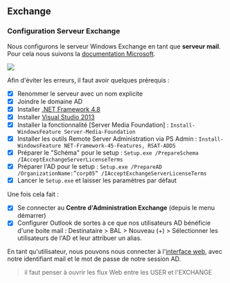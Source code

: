 ## Exchange

### Configuration Serveur Exchange
Nous configurons le serveur Windows Exchange en tant que **serveur mail**.
Pour cela nous suivons la [documentation Microsoft](https://learn.microsoft.com/en-us/exchange/plan-and-deploy/deploy-new-installations/install-mailbox-role?view=exchserver-2019).

![](https://md.floppy.sh/uploads/ed3ed1b9-e0f6-43a2-ab00-c35ece2a50ac.png)

Afin d'éviter les erreurs, il faut avoir quelques prérequis : 
- [x] Renommer le serveur avec un nom explicite
- [x] Joindre le domaine AD
- [x] Installer [.NET Framework 4.8](https://download.visualstudio.microsoft.com/download/pr/014120d7-d689-4305-befd-3cb711108212/0fd66638cde16859462a6243a4629a50/ndp48-x86-x64-allos-enu.exe)
- [x] Installer [Visual Studio 2013](https://support.microsoft.com/fr-fr/topic/update-for-visual-c-2013-redistributable-package-d8ccd6a5-4e26-c290-517b-8da6cfdf4f10)
- [x] Installer la fonctionnalité [Server Media Foundation] : `Install-WindowsFeature Server-Media-Foundation`
- [x] Installer les outils Remote Server Administration via PS Admin : `Install-WindowsFeature NET-Framework-45-Features, RSAT-ADDS`
- [x] Préparer le "Schéma" pour le setup : `Setup.exe /PrepareSchema /IAcceptExchangeServerLicenseTerms`
- [x] Préparer l'AD pour le setup : `Setup.exe /PrepareAD /OrganizationName:”corp05” /IAcceptExchangeServerLicenseTerms`
- [x] Lancer le `Setup.exe` et laisser les paramètres par défaut

Une fois cela fait : 
- [x] Se connecter au **Centre d'Administration Exchange** (depuis le menu démarrer)
- [x] Configurer Outlook de sortes à ce que nos utilisateurs AD bénéficie d'une boite mail : Destinataire > BAL > Nouveau (+) > Sélectionner les utilisateurs de l'AD et leur attribuer un alias.
    
En tant qu'utilisateur, nous pouvons nous connecter à l'[interface web](https://srv-exch/owa), avec notre identifiant mail et le mot de passe de notre session AD.
> il faut penser à ouvrir les flux Web entre les USER et l'EXCHANGE
